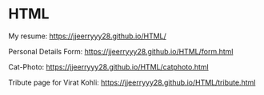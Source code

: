 # HTML
My resume: https://jjeerryyy28.github.io/HTML/

Personal Details Form: https://jjeerryyy28.github.io/HTML/form.html

Cat-Photo: https://jjeerryyy28.github.io/HTML/catphoto.html

Tribute page for Virat Kohli: https://jjeerryyy28.github.io/HTML/tribute.html


